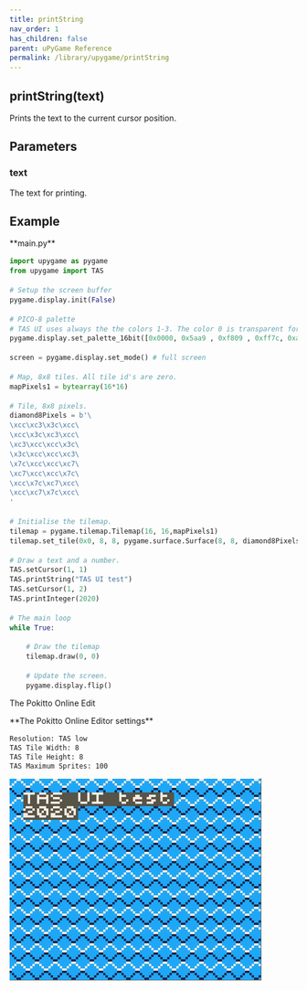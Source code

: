 ```yaml
---
title: printString
nav_order: 1
has_children: false
parent: uPyGame Reference
permalink: /library/upygame/printString
---
```


## printString(text)

Prints the text to the current cursor position.

## Parameters

### text
The text for printing.

## Example

<div class="code-example" markdown="1">
**main.py**
</div>

```py
import upygame as pygame
from upygame import TAS

# Setup the screen buffer
pygame.display.init(False)

# PICO-8 palette
# TAS UI uses always the the colors 1-3. The color 0 is transparent for the UI.
pygame.display.set_palette_16bit([0x0000, 0x5aa9 , 0xf809 , 0xff7c, 0xa286, 0x0429, 0xbe18, 0x194a,0xfd00,  0x0706, 0xff44, 0x792a, 0x255f, 0x7392, 0xfbb4, 0xfe54]);

screen = pygame.display.set_mode() # full screen

# Map, 8x8 tiles. All tile id's are zero.
mapPixels1 = bytearray(16*16)

# Tile, 8x8 pixels.
diamond8Pixels = b'\
\xcc\xc3\x3c\xcc\
\xcc\x3c\xc3\xcc\
\xc3\xcc\xcc\x3c\
\x3c\xcc\xcc\xc3\
\x7c\xcc\xcc\xc7\
\xc7\xcc\xcc\x7c\
\xcc\x7c\xc7\xcc\
\xcc\xc7\x7c\xcc\
'

# Initialise the tilemap.
tilemap = pygame.tilemap.Tilemap(16, 16,mapPixels1)
tilemap.set_tile(0x0, 8, 8, pygame.surface.Surface(8, 8, diamond8Pixels));

# Draw a text and a number.
TAS.setCursor(1, 1)
TAS.printString("TAS UI test")
TAS.setCursor(1, 2)
TAS.printInteger(2020)

# The main loop
while True:

    # Draw the tilemap
    tilemap.draw(0, 0)

    # Update the screen.
    pygame.display.flip()
```

The Pokitto Online Edit
<div class="code-example" markdown="1">
**The Pokitto Online Editor settings**
</div>

```
Resolution: TAS low
TAS Tile Width: 8
TAS Tile Height: 8
TAS Maximum Sprites: 100
```

<div style="min-width: 33.33%">
    <img src="printstring_printinteger.png">
</div>
